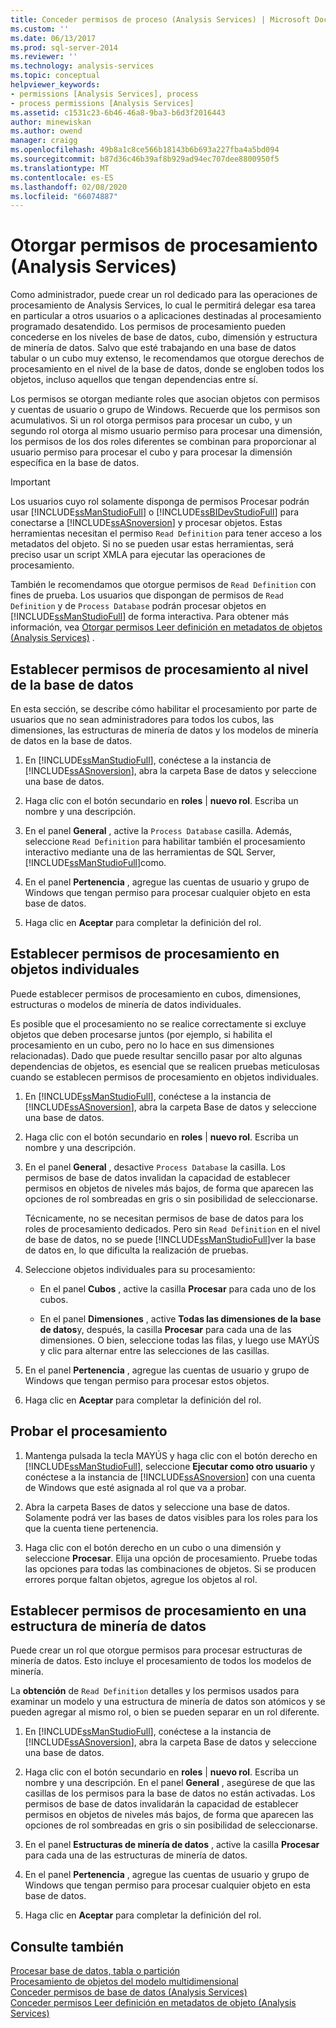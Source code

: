 ```yaml
---
title: Conceder permisos de proceso (Analysis Services) | Microsoft Docs
ms.custom: ''
ms.date: 06/13/2017
ms.prod: sql-server-2014
ms.reviewer: ''
ms.technology: analysis-services
ms.topic: conceptual
helpviewer_keywords:
- permissions [Analysis Services], process
- process permissions [Analysis Services]
ms.assetid: c1531c23-6b46-46a8-9ba3-b6d3f2016443
author: minewiskan
ms.author: owend
manager: craigg
ms.openlocfilehash: 49b8a1c8ce566b18143b6b693a227fba4a5bd094
ms.sourcegitcommit: b87d36c46b39af8b929ad94ec707dee8800950f5
ms.translationtype: MT
ms.contentlocale: es-ES
ms.lasthandoff: 02/08/2020
ms.locfileid: "66074887"
---
```

# <a name="grant-process-permissions-analysis-services"></a>Otorgar permisos de procesamiento (Analysis Services)
  Como administrador, puede crear un rol dedicado para las operaciones de procesamiento de Analysis Services, lo cual le permitirá delegar esa tarea en particular a otros usuarios o a aplicaciones destinadas al procesamiento programado desatendido. Los permisos de procesamiento pueden concederse en los niveles de base de datos, cubo, dimensión y estructura de minería de datos. Salvo que esté trabajando en una base de datos tabular o un cubo muy extenso, le recomendamos que otorgue derechos de procesamiento en el nivel de la base de datos, donde se engloben todos los objetos, incluso aquellos que tengan dependencias entre sí.  
  
 Los permisos se otorgan mediante roles que asocian objetos con permisos y cuentas de usuario o grupo de Windows. Recuerde que los permisos son acumulativos. Si un rol otorga permisos para procesar un cubo, y un segundo rol otorga al mismo usuario permiso para procesar una dimensión, los permisos de los dos roles diferentes se combinan para proporcionar al usuario permiso para procesar el cubo y para procesar la dimensión específica en la base de datos.  
  
> [!IMPORTANT]  
>  Los usuarios cuyo rol solamente disponga de permisos Procesar podrán usar [!INCLUDE[ssManStudioFull](../../includes/ssmanstudiofull-md.md)] o [!INCLUDE[ssBIDevStudioFull](../../includes/ssbidevstudiofull-md.md)] para conectarse a [!INCLUDE[ssASnoversion](../../includes/ssasnoversion-md.md)] y procesar objetos. Estas herramientas necesitan el permiso `Read Definition` para tener acceso a los metadatos del objeto. Si no se pueden usar estas herramientas, será preciso usar un script XMLA para ejecutar las operaciones de procesamiento.  
>   
>  También le recomendamos que otorgue permisos de `Read Definition` con fines de prueba. Los usuarios que dispongan de permisos de `Read Definition` y de `Process Database` podrán procesar objetos en [!INCLUDE[ssManStudioFull](../../includes/ssmanstudiofull-md.md)] de forma interactiva. Para obtener más información, vea [Otorgar permisos Leer definición en metadatos de objetos &#40;Analysis Services&#41;](grant-read-definition-permissions-on-object-metadata-analysis-services.md) .  
  
## <a name="set-processing-permissions-at-the-database-level"></a>Establecer permisos de procesamiento al nivel de la base de datos  
 En esta sección, se describe cómo habilitar el procesamiento por parte de usuarios que no sean administradores para todos los cubos, las dimensiones, las estructuras de minería de datos y los modelos de minería de datos en la base de datos.  
  
1.  En [!INCLUDE[ssManStudioFull](../../includes/ssmanstudiofull-md.md)], conéctese a la instancia de [!INCLUDE[ssASnoversion](../../includes/ssasnoversion-md.md)], abra la carpeta Base de datos y seleccione una base de datos.  
  
2.  Haga clic con el botón secundario en **roles** | **nuevo rol**. Escriba un nombre y una descripción.  
  
3.  En el panel **General** , active la `Process Database` casilla. Además, seleccione `Read Definition` para habilitar también el procesamiento interactivo mediante una de las herramientas de SQL Server, [!INCLUDE[ssManStudioFull](../../includes/ssmanstudiofull-md.md)]como.  
  
4.  En el panel **Pertenencia** , agregue las cuentas de usuario y grupo de Windows que tengan permiso para procesar cualquier objeto en esta base de datos.  
  
5.  Haga clic en **Aceptar** para completar la definición del rol.  
  
## <a name="set-processing-permissions-on-individual-objects"></a>Establecer permisos de procesamiento en objetos individuales  
 Puede establecer permisos de procesamiento en cubos, dimensiones, estructuras o modelos de minería de datos individuales.  
  
 Es posible que el procesamiento no se realice correctamente si excluye objetos que deben procesarse juntos (por ejemplo, si habilita el procesamiento en un cubo, pero no lo hace en sus dimensiones relacionadas). Dado que puede resultar sencillo pasar por alto algunas dependencias de objetos, es esencial que se realicen pruebas meticulosas cuando se establecen permisos de procesamiento en objetos individuales.  
  
1.  En [!INCLUDE[ssManStudioFull](../../includes/ssmanstudiofull-md.md)], conéctese a la instancia de [!INCLUDE[ssASnoversion](../../includes/ssasnoversion-md.md)], abra la carpeta Base de datos y seleccione una base de datos.  
  
2.  Haga clic con el botón secundario en **roles** | **nuevo rol**. Escriba un nombre y una descripción.  
  
3.  En el panel **General** , desactive `Process Database` la casilla. Los permisos de base de datos invalidan la capacidad de establecer permisos en objetos de niveles más bajos, de forma que aparecen las opciones de rol sombreadas en gris o sin posibilidad de seleccionarse.  
  
     Técnicamente, no se necesitan permisos de base de datos para los roles de procesamiento dedicados. Pero sin `Read Definition` en el nivel de base de datos, no se puede [!INCLUDE[ssManStudioFull](../../includes/ssmanstudiofull-md.md)]ver la base de datos en, lo que dificulta la realización de pruebas.  
  
4.  Seleccione objetos individuales para su procesamiento:  
  
    -   En el panel **Cubos** , active la casilla **Procesar** para cada uno de los cubos.  
  
    -   En el panel **Dimensiones** , active **Todas las dimensiones de la base de datos**y, después, la casilla **Procesar** para cada una de las dimensiones. O bien, seleccione todas las filas, y luego use MAYÚS y clic para alternar entre las selecciones de las casillas.  
  
5.  En el panel **Pertenencia** , agregue las cuentas de usuario y grupo de Windows que tengan permiso para procesar estos objetos.  
  
6.  Haga clic en **Aceptar** para completar la definición del rol.  
  
## <a name="test-processing"></a>Probar el procesamiento  
  
1.  Mantenga pulsada la tecla MAYÚS y haga clic con el botón derecho en [!INCLUDE[ssManStudioFull](../../includes/ssmanstudiofull-md.md)], seleccione **Ejecutar como otro usuario** y conéctese a la instancia de [!INCLUDE[ssASnoversion](../../includes/ssasnoversion-md.md)] con una cuenta de Windows que esté asignada al rol que va a probar.  
  
2.  Abra la carpeta Bases de datos y seleccione una base de datos. Solamente podrá ver las bases de datos visibles para los roles para los que la cuenta tiene pertenencia.  
  
3.  Haga clic con el botón derecho en un cubo o una dimensión y seleccione **Procesar**. Elija una opción de procesamiento. Pruebe todas las opciones para todas las combinaciones de objetos. Si se producen errores porque faltan objetos, agregue los objetos al rol.  
  
## <a name="set-processing-permissions-on-a-data-mining-structure"></a>Establecer permisos de procesamiento en una estructura de minería de datos  
 Puede crear un rol que otorgue permisos para procesar estructuras de minería de datos. Esto incluye el procesamiento de todos los modelos de minería.  
  
 La **obtención** de `Read Definition` detalles y los permisos usados para examinar un modelo y una estructura de minería de datos son atómicos y se pueden agregar al mismo rol, o bien se pueden separar en un rol diferente.  
  
1.  En [!INCLUDE[ssManStudioFull](../../includes/ssmanstudiofull-md.md)], conéctese a la instancia de [!INCLUDE[ssASnoversion](../../includes/ssasnoversion-md.md)], abra la carpeta Base de datos y seleccione una base de datos.  
  
2.  Haga clic con el botón secundario en **roles** | **nuevo rol**. Escriba un nombre y una descripción. En el panel **General** , asegúrese de que las casillas de los permisos para la base de datos no están activadas. Los permisos de base de datos invalidarán la capacidad de establecer permisos en objetos de niveles más bajos, de forma que aparecen las opciones de rol sombreadas en gris o sin posibilidad de seleccionarse.  
  
3.  En el panel **Estructuras de minería de datos** , active la casilla **Procesar** para cada una de las estructuras de minería de datos.  
  
4.  En el panel **Pertenencia** , agregue las cuentas de usuario y grupo de Windows que tengan permiso para procesar cualquier objeto en esta base de datos.  
  
5.  Haga clic en **Aceptar** para completar la definición del rol.  
  
## <a name="see-also"></a>Consulte también  
 [Procesar base de datos, tabla o partición](../tabular-models/process-database-table-or-partition-analysis-services.md)   
 [Procesamiento de objetos del modelo multidimensional](processing-a-multidimensional-model-analysis-services.md)   
 [Conceder permisos de base de datos &#40;Analysis Services&#41;](grant-database-permissions-analysis-services.md)   
 [Conceder permisos Leer definición en metadatos de objeto &#40;Analysis Services&#41;](grant-read-definition-permissions-on-object-metadata-analysis-services.md)  
  
  
